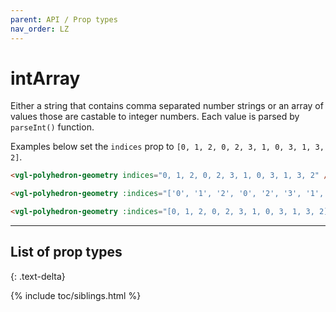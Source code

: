 ```yaml
---
parent: API / Prop types
nav_order: LZ
---
```


# intArray
Either a string that contains comma separated number strings or an array of values
those are castable to integer numbers. Each value is parsed by `parseInt()` function.

Examples below set the `indices` prop to `[0, 1, 2, 0, 2, 3, 1, 0, 3, 1, 3, 2]`.

```html
<vgl-polyhedron-geometry indices="0, 1, 2, 0, 2, 3, 1, 0, 3, 1, 3, 2" />
```

```html
<vgl-polyhedron-geometry :indices="['0', '1', '2', '0', '2', '3', '1', '0', '3', '1', '3', '2']" />
```

```html
<vgl-polyhedron-geometry :indices="[0, 1, 2, 0, 2, 3, 1, 0, 3, 1, 3, 2]" />
```

---

## List of prop types
{: .text-delta}

{% include toc/siblings.html %}
